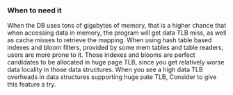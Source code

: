 ### When to need it
When the DB uses tons of gigabytes of memory, that is a higher chance that when accessing data in memory, the program will get data TLB miss, as well as cache misses to retrieve the mapping. When using hash table based indexes and bloom filters, provided by some mem tables and table readers, users are more prone to it. Those indexes and blooms are perfect candidates to be allocated in huge page TLB, since you get relatively worse data locality in those data structures. When you see a high data TLB overheads in data structures supporting huge pate TLB, Consider to give this feature a try.